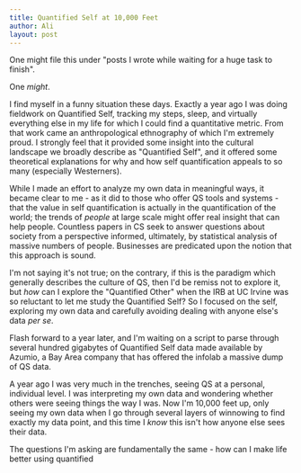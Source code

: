 ```yaml
---
title: Quantified Self at 10,000 Feet
author: Ali
layout: post
---
```


One might file this under "posts I wrote while waiting for a huge task to finish".

One *might*.

I find myself in a funny situation these days. Exactly a year ago I was doing fieldwork on Quantified Self, tracking my steps, sleep, and virtually everything else in my life for which I could find a quantitative metric. From that work came an anthropological ethnography of which I'm extremely proud. I strongly feel that it provided some insight into the cultural landscape we broadly describe as "Quantified Self", and it offered some theoretical explanations for why and how self quantification appeals to so many (especially Westerners).

While I made an effort to analyze my own data in meaningful ways, it became clear to me - as it did to those who offer QS tools and systems - that the value in self quantification is actually in the quantification of the world; the trends of *people* at large scale might offer real insight that can help people. Countless papers in CS seek to answer questions about society from a perspective informed, ultimately, by statistical analysis of massive numbers of people. Businesses are predicated upon the notion that this approach is sound.

I'm not saying it's not true; on the contrary, if this is the paradigm which generally describes the culture of QS, then I'd be remiss not to explore it, but *how* can I explore the "Quantified Other" when the IRB at UC Irvine was so reluctant to let me study the Quantified Self? So I focused on the self, exploring my own data and carefully avoiding dealing with anyone else's data *per se*.

Flash forward to a year later, and I'm waiting on a script to parse through several hundred gigabytes of Quantified Self data made available by Azumio, a Bay Area company that has offered the infolab a massive dump of QS data.

A year ago I was very much in the trenches, seeing QS at a personal, individual level. I was interpreting my own data and wondering whether others were seeing things the way I was. Now I'm 10,000 feet up, only seeing my own data when I go through several layers of winnowing to find exactly my data point, and this time I *know* this isn't how anyone else sees their data.

The questions I'm asking are fundamentally the same - how can I make life better using quantified 